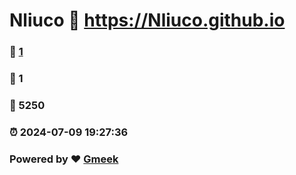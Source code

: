 # Nliuco :link: https://Nliuco.github.io 
### :page_facing_up: [1](https://Nliuco.github.io/tag.html) 
### :speech_balloon: 1 
### :hibiscus: 5250 
### :alarm_clock: 2024-07-09 19:27:36 
### Powered by :heart: [Gmeek](https://github.com/Meekdai/Gmeek)
